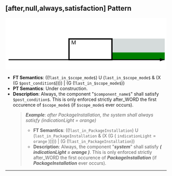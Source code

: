## [after,null,always,satisfaction] Pattern
![[after,null,always,satisfaction] Pattern](../../../_media/user-interface/examples/svgDiagrams/after_null_always_satisfaction.svg "[after,null,always,satisfaction] Pattern")
 * **FT Semantics**: ((!`last_in_$scope_mode$`) U (`last_in_$scope_mode$` & (X (G `$post_condition$`)))) | (G (!`last_in_$scope_mode$`))
 * **PT Semantics**: Under construction.
 * **Description**: Always, the component "`$component_name$`" shall satisfy `$post_condition$`. This is only enforced strictly after_WORD the first occurence of `$scope_mode$` (if `$scope_mode$` ever occurs).
   > **_Example_**: _after PackageInstallation,  the system shall always satisfy (indicationLight = orange)_   
   >  * **FT Semantics**: ((!`last_in_PackageInstallation`) U (`last_in_PackageInstallation` & (X (G ( `indicationLight` = `orange` ))))) | (G (!`last_in_PackageInstallation`))
   >  * **Description**: Always, the component "**_system_**" shall satisfy **_( indicationLight = orange )_**. This is only enforced strictly after_WORD the first occurence of **_PackageInstallation_** (if **_PackageInstallation_** ever occurs).
***
